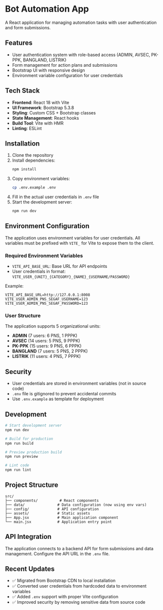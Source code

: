 # Bot Automation App

A React application for managing automation tasks with user authentication and form submissions.

## Features
- User authentication system with role-based access (ADMIN, AVSEC, PK-PPK, BANGLAND, LISTRIK)
- Form management for action plans and submissions
- Bootstrap UI with responsive design
- Environment variable configuration for user credentials

## Tech Stack
- **Frontend**: React 18 with Vite
- **UI Framework**: Bootstrap 5.3.8
- **Styling**: Custom CSS + Bootstrap classes
- **State Management**: React hooks
- **Build Tool**: Vite with HMR
- **Linting**: ESLint

## Installation

1. Clone the repository
2. Install dependencies:
   ```bash
   npm install
   ```
3. Copy environment variables:
   ```bash
   cp .env.example .env
   ```
4. Fill in the actual user credentials in `.env` file
5. Start the development server:
   ```bash
   npm run dev
   ```

## Environment Configuration

The application uses environment variables for user credentials. All variables must be prefixed with `VITE_` for Vite to expose them to the client.

### Required Environment Variables

- `VITE_API_BASE_URL`: Base URL for API endpoints
- User credentials in format: `VITE_USER_{UNIT}_{CATEGORY}_{NAME}_{USERNAME/PASSWORD}`

Example:
```env
VITE_API_BASE_URL=http://127.0.0.1:8008
VITE_USER_ADMIN_PNS_SEGAF_USERNAME=123
VITE_USER_ADMIN_PNS_SEGAF_PASSWORD=123
```

### User Structure

The application supports 5 organizational units:
- **ADMIN** (7 users: 6 PNS, 1 PPPK)
- **AVSEC** (14 users: 5 PNS, 9 PPPK)  
- **PK-PPK** (15 users: 9 PNS, 6 PPPK)
- **BANGLAND** (7 users: 5 PNS, 2 PPPK)
- **LISTRIK** (11 users: 4 PNS, 7 PPPK)

## Security

- User credentials are stored in environment variables (not in source code)
- `.env` file is gitignored to prevent accidental commits
- Use `.env.example` as template for deployment

## Development

```bash
# Start development server
npm run dev

# Build for production
npm run build

# Preview production build
npm run preview

# Lint code
npm run lint
```

## Project Structure

```
src/
├── components/          # React components
├── data/               # Data configuration (now using env vars)
├── config/             # API configuration
├── assets/             # Static assets
├── App.jsx             # Main application component
└── main.jsx            # Application entry point
```

## API Integration

The application connects to a backend API for form submissions and data management. Configure the API URL in the `.env` file.

## Recent Updates

- ✅ Migrated from Bootstrap CDN to local installation
- ✅ Converted user credentials from hardcoded data to environment variables
- ✅ Added `.env` support with proper Vite configuration
- ✅ Improved security by removing sensitive data from source code
